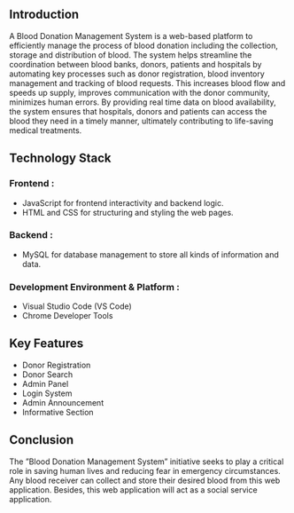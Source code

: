 ## Introduction
A Blood Donation Management System is a web-based platform to efficiently manage the process of blood donation including the collection, storage and distribution of blood. The system helps streamline the coordination between blood banks, donors, patients and hospitals by automating key processes such as donor registration, blood inventory management and tracking of blood requests. This increases blood flow and speeds up supply, improves communication with the donor community, minimizes human errors. By providing real time data on blood availability, the system ensures that hospitals, donors and patients can access the blood they need in a timely manner, ultimately contributing to life-saving medical treatments.

## Technology Stack
### Frontend :
- JavaScript for frontend interactivity and backend logic.
- HTML and CSS for structuring and styling the web pages.

### Backend :
- MySQL for database management to store all kinds of information and data.

### Development Environment & Platform :
- Visual Studio Code (VS Code)
- Chrome Developer Tools

## Key Features
- Donor Registration
- Donor Search
- Admin Panel
- Login System
- Admin Announcement
- Informative Section

## Conclusion
The ”Blood Donation Management System” initiative seeks to play a critical role in saving human lives and reducing fear in emergency circumstances. Any blood receiver can collect and store their desired blood from this web application. Besides, this web application will act as a social service application.
